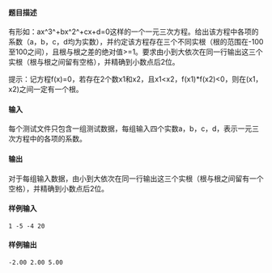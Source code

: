 #### 题目描述

有形如：ax​^3^​+bx​^2^​+cx+d=0这样的一个一元三次方程。给出该方程中各项的系数（a，b，c，d均为实数），并约定该方程存在三个不同实根（根的范围在-100至100之间），且根与根之差的绝对值>=1。要求由小到大依次在同一行输出这三个实根（根与根之间留有空格），并精确到小数点后2位。

提示：记方程f(x)=0，若存在2个数x1和x2，且x1<x2，f(x1)\*f(x2)<0，则在(x1，x2)之间一定有一个根。

#### 输入

每个测试文件只包含一组测试数据，每组输入四个实数a，b，c，d，表示一元三次方程中的各项的系数。

#### 输出

对于每组输入数据，由小到大依次在同一行输出这三个实根（根与根之间留有一个空格），并精确到小数点后2位。

#### 样例输入 

```
1 -5 -4 20
```

#### 样例输出 

```
-2.00 2.00 5.00
```

